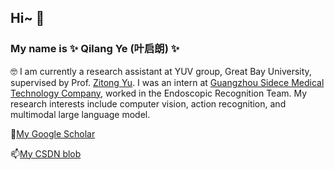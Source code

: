 ## Hi~ 👋

### My name is ✨ Qilang Ye (叶启朗) ✨

🤓 I am currently a research assistant at YUV group, Great Bay University, supervised by Prof. [Zitong Yu](https://zitongyu.github.io/). 
I was an intern at [Guangzhou Sidece Medical Technology Company](https://www.qcc.com/firm/7572eb5b2f54101f16fbc75bfa14d916.html), worked in the Endoscopic Recognition Team. My research interests include computer vision, action recognition, and multimodal large language model.

🌱[My Google Scholar](https://scholar.google.com/citations?hl=zh-CN&user=1joiJpUAAAAJ)

📫[My CSDN blob](https://blog.csdn.net/rikeilong?type=blog)

<!--
**rikeilong/rikeilong** is a ✨ _special_ ✨ repository because its `README.md` (this file) appears on your GitHub profile.

Here are some ideas to get you started:

- 🔭 I’m currently working on ...
- 🌱 I’m currently learning ...
- 👯 I’m looking to collaborate on ...
- 🤔 I’m looking for help with ...
- 💬 Ask me about ...
- 📫 How to reach me: ...
- 😄 Pronouns: ...
- ⚡ Fun fact: ...
-->
